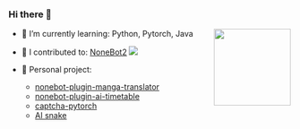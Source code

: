 ### Hi there 👋

<div> 
<img align="right" height="137px" src="https://github-readme-stats.vercel.app/api?username=maoxig&hide_title=true&hide_border=true&show_icons=trueline_height=21&text_color=000&icon_color=000&bg_color=0,ea6161,ffc64d,fffc4d,52fa5a&theme=graywhite" />
<div style="flex: 1;">

- 🥪 I’m currently learning: Python, Pytorch, Java

- 🍩 I contributed to: [NoneBot2](https://github.com/nonebot/nonebot2) ![](https://img.shields.io/github/stars/nonebot/nonebot2?style=social)

- 🍕 Personal project: 
    - [nonebot-plugin-manga-translator](https://github.com/maoxig/nonebot-plugin-manga-translator)
    - [nonebot-plugin-ai-timetable](https://github.com/maoxig/nonebot-plugin-ai-timetable)
    - [captcha-pytorch](https://github.com/maoxig/captcha-pytorch)
    - [AI snake](https://github.com/maoxig/AIsnake)

</div>

<!--
**maoxig/maoxig** is a ✨ _special_ ✨ repository because its `README.md` (this file) appears on your GitHub profile.

Here are some ideas to get you started:

- 🔭 I’m currently working on ...

- 👯 I’m looking to collaborate on ...
- 🤔 I’m looking for help with ...
- 💬 Ask me about ...
- 📫 How to reach me: ...
- 😄 Pronouns: ...
- ⚡ Fun fact: ...
-->

